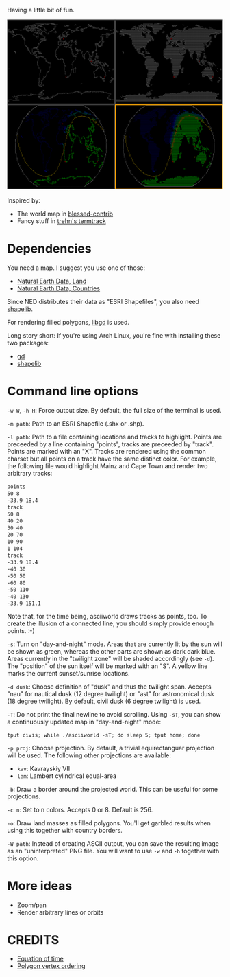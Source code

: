 Having a little bit of fun.

![asciiworld](/asciiworld.png?raw=true)

Inspired by:

*  The world map in [blessed-contrib](https://github.com/yaronn/blessed-contrib)
*  Fancy stuff in [trehn's termtrack](https://github.com/trehn/termtrack)

Dependencies
============

You need a map. I suggest you use one of those:

*  [Natural Earth Data, Land](http://www.naturalearthdata.com/downloads/110m-physical-vectors/110m-land/)
*  [Natural Earth Data, Countries](http://www.naturalearthdata.com/downloads/110m-cultural-vectors/110m-admin-0-countries/)

Since NED distributes their data as "ESRI Shapefiles", you also need [shapelib](http://shapelib.maptools.org/).

For rendering filled polygons, [libgd](http://www.libgd.org/) is used.

Long story short: If you're using Arch Linux, you're fine with installing these two packages:

*  [gd](https://www.archlinux.org/packages/extra/x86_64/gd/)
*  [shapelib](https://www.archlinux.org/packages/community/x86_64/shapelib/)

Command line options
====================

`-w W`, `-h H`: Force output size. By default, the full size of the terminal is used.

`-m path`: Path to an ESRI Shapefile (.shx or .shp).

`-l path`: Path to a file containing locations and tracks to highlight. Points are preceeded by a line containing "points", tracks are preceeded by "track". Points are marked with an "X". Tracks are rendered using the common charset but all points on a track have the same distinct color. For example, the following file would highlight Mainz and Cape Town and render two arbitrary tracks:

    points
    50 8
    -33.9 18.4
    track
    50 8
    40 20
    30 40
    20 70
    10 90
    1 104
    track
    -33.9 18.4
    -40 30
    -50 50
    -60 80
    -50 110
    -40 130
    -33.9 151.1

Note that, for the time being, asciiworld draws tracks as points, too. To create the illusion of a connected line, you should simply provide enough points. :-)

`-s`: Turn on "day-and-night" mode. Areas that are currently lit by the sun will be shown as green, whereas the other parts are shown as dark dark blue. Areas currently in the "twilight zone" will be shaded accordingly (see `-d`). The "position" of the sun itself will be marked with an "S". A yellow line marks the current sunset/sunrise locations.

`-d dusk`: Choose definition of "dusk" and thus the twilight span. Accepts "nau" for nautical dusk (12 degree twilight) or "ast" for astronomical dusk (18 degree twilight). By default, civil dusk (6 degree twilight) is used.

`-T`: Do not print the final newline to avoid scrolling. Using `-sT`, you can show a continuously updated map in "day-and-night" mode:

    tput civis; while ./asciiworld -sT; do sleep 5; tput home; done

`-p proj`: Choose projection. By default, a trivial equirectanguar projection will be used. The following other projections are available:

*  `kav`: Kavrayskiy VII
*  `lam`: Lambert cylindrical equal-area

`-b`: Draw a border around the projected world. This can be useful for some projections.

`-c n`: Set to n colors. Accepts 0 or 8. Default is 256.

`-o`: Draw land masses as filled polygons. You'll get garbled results when using this together with country borders.

`-W path`: Instead of creating ASCII output, you can save the resulting image as an "uninterpreted" PNG file. You will want to use `-w` and `-h` together with this option.

More ideas
==========

*  Zoom/pan
*  Render arbitrary lines or orbits

CREDITS
=======

*  [Equation of time](http://lexikon.astronomie.info/zeitgleichung/)
*  [Polygon vertex ordering](http://debian.fmi.uni-sofia.bg/~sergei/cgsr/docs/clockwise.htm)
